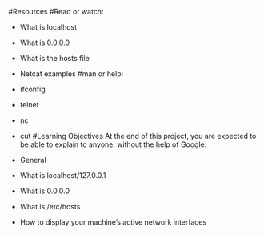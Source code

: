 
#Resources
#Read or watch:

* What is localhost
* What is 0.0.0.0
* What is the hosts file
* Netcat examples
#man or help:

* ifconfig
* telnet
* nc
* cut
#Learning Objectives
At the end of this project, you are expected to be able to explain to anyone, without the help of Google:

* General
* What is localhost/127.0.0.1
* What is 0.0.0.0
* What is /etc/hosts
* How to display your machine’s active network interfaces
